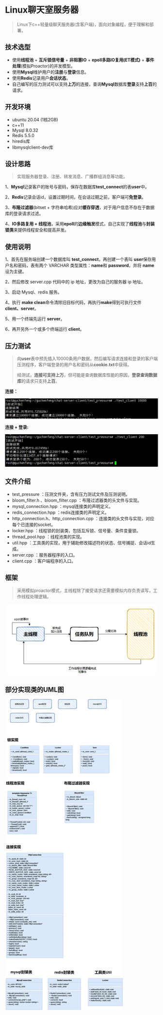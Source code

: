 # Linux聊天室服务器

> Linux下c++轻量级聊天服务器(含客户端)，面向对象编程，便于理解和部署。

## 技术选型

- 使用**线程池** + **互斥锁信号量** + **非阻塞IO** + **epoll多路IO复用(ET模式)** + **事件处理**(模拟Proactor)的并发模型。
- 使用**Mysql**维护用户的**注册**与**登录**信息。
- 使用**Redis**记录用户**会话状态**。
- 自己编写的压力测试可以支持**上万**的连接，查询**Mysql**数据库**登录**支持**上百**的请求。

## 开发环境

- ubuntu 20.04 (1核2GB)
- c++11
- Mysql 8.0.32
- Redis 5.5.0
- hiredis库
- libmysqlclient-dev库

## 设计思路

> 实现服务器登录、注册、转发消息、广播群组消息等功能。

1、**Mysql**记录客户的账号与密码，保存在数据库**test_connect**的表**user**中。

2、**Redis**记录会话id，设置过期时间，在会话过期之前，客户端可**免登录**。

3、**布隆过滤器**(bitset + 字符串哈希)应对**缓存穿透**，对于用户信息不存在于数据库的登录请求过滤。

4、**IO多路复用 + 线程池**，采用**epoll**的**边缘触发**模式，自己实现了**线程池**与**封装锁类**来提供线程安全和提高并发。



## 使用说明

1、首先在服务端创建一个数据库叫 **test_connect**，再创建一个表叫 **user**保存用户名和密码，表有两个 VARCHAR 类型属性：**name**和 **password**，并将 **name**设为主键。

2、然后修改 server.cpp 代码中的 ip 地址，更改为自己的服务器 ip 地址。

3、启动 Mysql、redis 服务。

4、执行 **make clean**命令清除旧目标代码，再执行**make**得到可执行文件 **client、server**。

5、用一个终端先运行 **server**。

6、再开另外一个或多个终端运行 **client**。

## 压力测试

> 向**user**表中预先插入10000条用户数据，然后编写请求连接和登录的客户端压测程序，客户端登录的用户名和密码从**cookie.txt**中获得。
>
> 经测试，**连接可支持上万**，但可能是查询数据库性能的原因，**登录查询数据库**的请求只支持**上百**。

**连接：**

![连接-10000](imgs/连接-10000.png)

**连接 + 登录:**

![连接登录-200](imgs/连接登录-200.png)



## 文件介绍

- test_pressure ：压测文件夹，含有压力测试文件及压测说明。
- bloom_filter.h 、bloom_filter.cpp ：布隆过滤器类的头文件与实现。
- mysql_connection.hpp ：mysql连接类的声明定义。
- redis_connection.hpp ：redis连接类的声明定义。
- http_connection.h、http_connection.cpp ：连接类的头文件与实现，对应每个已连接的socket。
- locker.hpp ：线程锁的封装类，包括互斥锁、信号量、条件变量锁。
- thread_pool.hpp ：线程池类的实现。
- util.hpp ：工具类的实现，用于辅助修改描述符的状态、信号捕捉、会话id生成。
- server.cpp ：服务器程序的入口。
- client.cpp ：客户端程序的入口。



## 框架

> 采用模拟proactor模式，主线程除了接受请求还需要模拟内存负责读写，工作线程处理逻辑。

![框架图](imgs/框架图.png)



## 部分实现类的UML图

![聊天室](imgs/聊天室.png)

